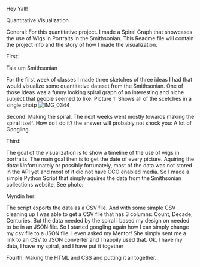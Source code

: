Hey Yall!

Quantitative Visualization

General:
For this quantitative project. I made a Spiral Graph that showcases the use of Wigs in Portraits in the Smithsonian. 
This Readme file will contain the project info and the story of how I made the visualization.

First:

Tala um Smithsonian

For the first week of classes I made three sketches of three ideas I had that would visualize some quantitative dataset from the Smithsonian. One of those ideas was a funny looking spiral graph of an interesting and niche subject that people seemed to like. 
Picture 1: Shows all of the scetches in a single photp
![IMG_0344](https://user-images.githubusercontent.com/73747671/132769152-e50b12ef-f2bd-423f-bf44-389fe3cee8ac.jpg)

Second:
Making the spiral. The next weeks went mostly towards making the spiral itself. How do I do it? the answer will probably not shock you: A lot of Googling. 

Third:

The goal of the visualization is to show a timeline of the use of wigs in portraits. The main goal then is to get the date of every picture.
Aquiring the data: Unfortunately or possibly fortunately, most of the data was not stored in the API yet and most of it did not have CCO enabled media. So I made a simple Python Script that simply aquires the data from the Smithsonian collections website, See photo:

Myndin hér:

The script exports the data as a CSV file. And with some simple CSV cleaning up I was able to get a CSV file that has 3 columns: Count, Decade, Centuries. But the data needed by the spiral i based my design on needed to be in an JSON file. So I started googling again how I can simply change my csv file to a JSON file. I even asked my Mentor! She simply sent me a link to an CSV to JSON converter and I happily used that. 
Ok, I have my data, I have my spiral, and I have put it together

Fourth:
Making the HTML and CSS and putting it all together.






